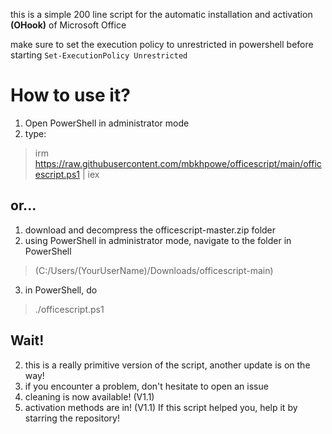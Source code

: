 

this is a simple 200 line script for the automatic installation and activation **(OHook)** of Microsoft Office

make sure to set the execution policy to unrestricted in powershell before starting
`Set-ExecutionPolicy Unrestricted`

# How to use it?
1. Open PowerShell in administrator mode
2. type:
> irm https://raw.githubusercontent.com/mbkhpowe/officescript/main/officescript.ps1 | iex

## or...

1. download and decompress the officescript-master.zip folder
2. using PowerShell in administrator mode, navigate to the folder in PowerShell
> (C:/Users/(YourUserName)/Downloads/officescript-main) 
3. in PowerShell, do 
> ./officescript.ps1

## Wait!
2. this is a really primitive version of the script, another update is on the way!
3. if you encounter a problem, don't hesitate to open an issue
4. cleaning is now available! (V1.1)
5. activation methods are in! (V1.1)
If this script helped you, help it by starring the repository!
